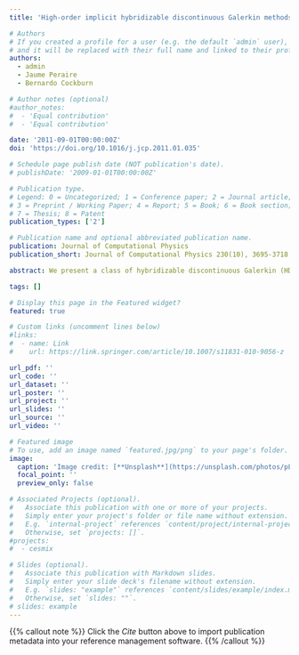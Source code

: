 ```yaml
---
title: 'High-order implicit hybridizable discontinuous Galerkin methods for acoustics and elastodynamics'

# Authors
# If you created a profile for a user (e.g. the default `admin` user), write the username (folder name) here
# and it will be replaced with their full name and linked to their profile.
authors:  
  - admin
  - Jaume Peraire
  - Bernardo Cockburn

# Author notes (optional)
#author_notes:
#  - 'Equal contribution'
#  - 'Equal contribution'

date: '2011-09-01T00:00:00Z'
doi: 'https://doi.org/10.1016/j.jcp.2011.01.035'

# Schedule page publish date (NOT publication's date).
# publishDate: '2009-01-01T00:00:00Z'

# Publication type.
# Legend: 0 = Uncategorized; 1 = Conference paper; 2 = Journal article;
# 3 = Preprint / Working Paper; 4 = Report; 5 = Book; 6 = Book section;
# 7 = Thesis; 8 = Patent
publication_types: ['2']

# Publication name and optional abbreviated publication name.
publication: Journal of Computational Physics
publication_short: Journal of Computational Physics 230(10), 3695-3718

abstract: We present a class of hybridizable discontinuous Galerkin (HDG) methods for the numerical simulation of wave phenomena in acoustics and elastodynamics. The methods are fully implicit and high-order accurate in both space and time, yet computationally attractive owing to their following distinctive features. First, they reduce the globally coupled unknowns to the approximate trace of the velocity, which is defined on the element faces and single-valued, thereby leading to a significant saving in the computational cost. In addition, all the approximate variables (including the approximate velocity and gradient) converge with the optimal order of k + 1 in the L2-norm, when polynomials of degree k ? 0 are used to represent the numerical solution and when the time-stepping method is accurate with order k + 1. When the time-stepping method is of order k + 2, superconvergence properties allows us, by means of local postprocessing, to obtain better, yet inexpensive approximations of the displacement and velocity at any time levels for which an enhanced accuracy is required. In particular, the new approximations converge with order k + 2 in the L2-norm when k ? 1 for both acoustics and elastodynamics. Extensive numerical results are provided to illustrate these distinctive features.

tags: []

# Display this page in the Featured widget?
featured: true

# Custom links (uncomment lines below)
#links:
#  - name: Link
#    url: https://link.springer.com/article/10.1007/s11831-010-9056-z

url_pdf: ''
url_code: ''
url_dataset: ''
url_poster: ''
url_project: ''
url_slides: ''
url_source: ''
url_video: ''

# Featured image
# To use, add an image named `featured.jpg/png` to your page's folder.
image:
  caption: 'Image credit: [**Unsplash**](https://unsplash.com/photos/pLCdAaMFLTE)'
  focal_point: ''
  preview_only: false

# Associated Projects (optional).
#   Associate this publication with one or more of your projects.
#   Simply enter your project's folder or file name without extension.
#   E.g. `internal-project` references `content/project/internal-project/index.md`.
#   Otherwise, set `projects: []`.
#projects:
#  - cesmix

# Slides (optional).
#   Associate this publication with Markdown slides.
#   Simply enter your slide deck's filename without extension.
#   E.g. `slides: "example"` references `content/slides/example/index.md`.
#   Otherwise, set `slides: ""`.
# slides: example
---
```


{{% callout note %}}
Click the _Cite_ button above to import publication metadata into your reference management software.
{{% /callout %}}
